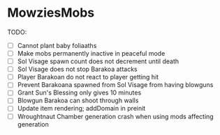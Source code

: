 # MowziesMobs #
TODO:  
* [ ] Cannot plant baby foliaaths
* [ ] Make mobs permanently inactive in peaceful mode
* [ ] Sol Visage spawn count does not decrement until death
* [ ] Sol Visage does not stop Barakoa attacks
* [ ] Player Barakoan do not react to player getting hit
* [ ] Prevent Barakoana spawned from Sol Visage from having blowguns
* [ ] Grant Sun's Blessing only gives 10 minutes
* [ ] Blowgun Barakoa can shoot through walls
* [ ] Update item rendering; addDomain in preinit
* [ ] Wroughtnaut Chamber generation crash when using mods affecting generation
